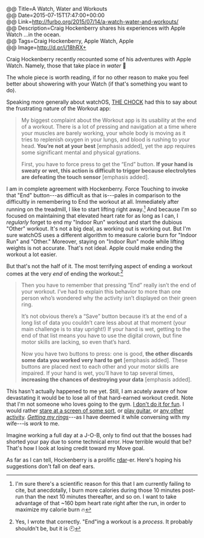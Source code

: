 @@ Title=A Watch, Water and Workouts   
@@ Date=2015-07-15T17:47:00+00:00  
@@ Link=http://furbo.org/2015/07/14/a-watch-water-and-workouts/  
@@ Description=Craig Hockenberry shares his experiences with Apple Watch ...in the ocean.  
@@ Tags=Craig Hockenberry, Apple Watch, Apple  
@@ Image=http://d.pr/i/18hRX+  

Craig Hockenberry recently recounted some of his adventures with Apple Watch. Namely, those that take place in *water* 🌊

The whole piece is worth reading, if for no other reason to make you feel better about showering with your Watch (if that's something you want to do).

Speaking more generally about watchOS, [THE CHOCK][furbo] had this to say about the frustrating nature of the Workout app:
>My biggest complaint about the Workout app is its usability at the end of a workout. There is a lot of pressing and navigation at a time where your muscles are barely working, your whole body is moving as it tries to replenish oxygen in your lungs, and blood is rushing to your head. **You’re not at your best** [emphasis added], yet the app requires some significant mental and physical gyrations.
>
>First, you have to force press to get the “End” button. **If your hand is sweaty or wet, this action is difficult to trigger because electrolytes are defeating the touch sensor** [emphasis added].

I am in complete agreement with Hockenberry. Force Touching to invoke that "End" button---as difficult as that is---pales in comparison to the difficultly in remembering to End the workout at all. Immediately after running on the treadmill, I like to start lifting right away.[^im] And because I'm so focused on maintaining that elevated heart rate for as long as I can, I *regularly* forget to end my "Indoor Run" workout and start the dubious "Other" workout. It's not a big deal, as working out is working out. But I'm sure watchOS uses a different algorithm to measure calorie burn for "Indoor Run" and "Other." Moreover, staying on "Indoor Run" mode while lifting weights is not accurate. That's not ideal. Apple could make ending the workout a lot easier. 

But that's not the half of it. The most terrifying aspect of ending a workout comes at the very *end* of ending the workout:[^yes]
>Then you have to remember that pressing “End” really isn’t the end of your workout. I’ve had to explain this behavior to more than one person who’s wondered why the activity isn’t displayed on their green ring.
>
>It’s not obvious there’s a “Save” button because it’s at the end of a long list of data you couldn’t care less about at that moment (your main challenge is to stay upright!) If your hand is wet, getting to the end of that list means you have to use the digital crown, but fine motor skills are lacking, so even that’s hard.
>
>Now you have two buttons to press: one is good, **the other discards some data you worked very hard to get** [emphasis added]. These buttons are placed next to each other and your motor skills are impaired. If your hand is wet, you’ll have to tap several times, **increasing the chances of destroying your data** [emphasis added].

This hasn't actually happened to me yet. Still, I am acutely aware of how devastating it would be to lose all of that hard-earned workout credit. Note that I'm not someone who loves going to the gym. [I don't do it for fun][theoveranalyzed]. I would rather [stare at a screen of some sort][theoveranalyzed 2], or [play guitar][instagram], or [any other activity][instagram 2]. *[Getting my rings][instagram 3]*---as I have deemed it while conversing with my wife---is *work* to me.

Imagine working a full day at a J-O-B, only to find out that the bosses had shorted your pay due to some technical error. How terrible would that be? That's how I look at losing credit toward my Move goal. 

As far as I can tell, Hockenberry is a prolific [rdar][openradar]-er. Here's hoping his suggestions don't fall on deaf ears.

[^im]: I'm sure there's a scientific reason for this that I am currently failing to cite, but anecdotally, I burn more calories during those 10 minutes post-run than the next 10 minutes thereafter, and so on. I want to take advantage of that ~160 bpm heart rate right after the run, in order to maximize my calorie burn 🔥 
[^yes]: Yes, I wrote that correctly. "End"ing a workout is a *process*. It probably shouldn't be, but it is 🕘

[furbo]: http://furbo.org/2014/11/26/twitter-nostalgia/
[instagram]: https://instagram.com/p/zqJB8Qwz4-/?taken-by=toniwonkanobi
[instagram 2]: https://instagram.com/p/4udIODwz6A/?taken-by=toniwonkanobi
[instagram 3]: https://instagram.com/p/34MfmcQzx7/?taken-by=toniwonkanobi
[openradar]: http://www.openradar.me/search?query=craig.hockenberry
[theoveranalyzed]: /2015/3/4/getting-back-into-fitness
[theoveranalyzed 2]: /about